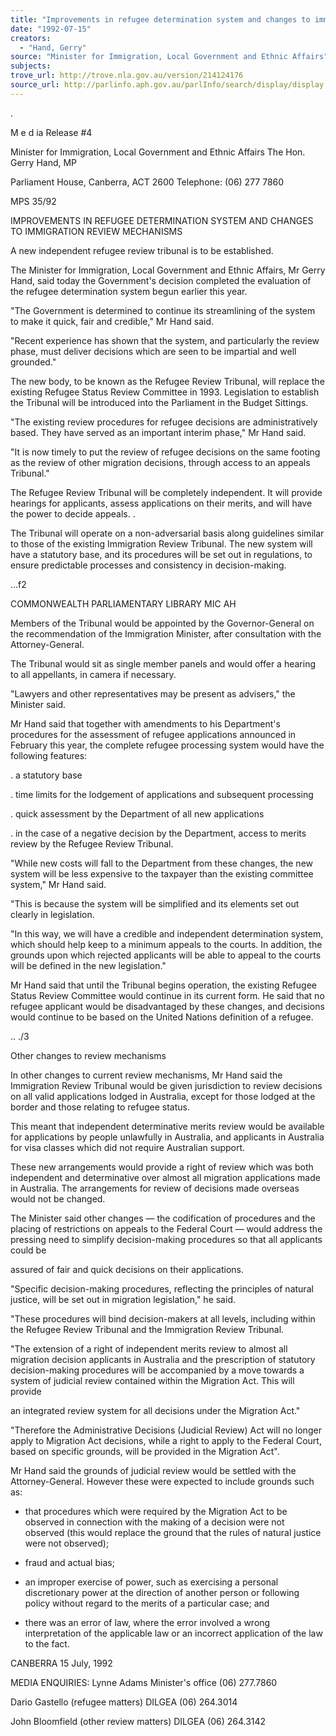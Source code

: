 ```yaml
---
title: "Improvements in refugee determination system and changes to immigration review mechanisms"
date: "1992-07-15"
creators:
  - "Hand, Gerry"
source: "Minister for Immigration, Local Government and Ethnic Affairs"
subjects:
trove_url: http://trove.nla.gov.au/version/214124176
source_url: http://parlinfo.aph.gov.au/parlInfo/search/display/display.w3p;query=Id%3A%22media/pressrel/HPR02008670%22
---
```


 .

 M e d ia  Release #4

 Minister for Immigration, Local Government and Ethnic Affairs The Hon. Gerry Hand, MP

 Parliament House, Canberra, ACT 2600  Telephone: (06) 277 7860

 MPS 35/92

 IMPROVEMENTS IN REFUGEE DETERMINATION SYSTEM AND CHANGES TO  IMMIGRATION REVIEW MECHANISMS

 A new independent refugee review tribunal is to be  established.

 The Minister for Immigration, Local Government and Ethnic  Affairs, Mr Gerry Hand, said today the Government's decision  completed the evaluation of the refugee determination system  begun earlier this year.

 "The Government is determined to continue its streamlining  of the system to make it quick, fair and credible," Mr Hand  said.

 "Recent experience has shown that the system, and  particularly the review phase, must deliver decisions which  are seen to be impartial and well grounded."

 The new body, to be known as the Refugee Review Tribunal,  will replace the existing Refugee Status Review Committee in  1993. Legislation to establish the Tribunal will be  introduced into the Parliament in the Budget Sittings.

 "The existing review procedures for refugee decisions are  administratively based. They have served as an important  interim phase," Mr Hand said.

 "It is now timely to put the review of refugee decisions on  the same footing as the review of other migration decisions,  through access to an appeals Tribunal."

 The Refugee Review Tribunal will be completely independent.  It will provide hearings for applicants, assess applications  on their merits, and will have the power to decide appeals. .

 The Tribunal will operate on a non-adversarial basis along  guidelines similar to those of the existing Immigration  Review Tribunal.  The new system will have a statutory base,  and its procedures will be set out in regulations, to ensure  predictable processes and consistency in decision-making.

 ...f2

 COMMONWEALTH PARLIAMENTARY LIBRARY  MIC AH

 Members of the Tribunal would be appointed by the  Governor-General on the recommendation of the Immigration  Minister, after consultation with the Attorney-General.

 The Tribunal would sit as single member panels and would  offer a hearing to all appellants, in camera if necessary.

 "Lawyers and other representatives may be present as  advisers," the Minister said.

 Mr Hand said that together with amendments to his  Department's procedures for the assessment of refugee  applications announced in February this year, the complete  refugee processing system would have the following features:

 .  a statutory base

 .  time limits for the lodgement of applications and  subsequent processing

 .  quick assessment by the Department of all new applications

 .  in the case of a negative decision by the Department,  access to merits review by the Refugee Review Tribunal.

 "While new costs will fall to the Department from these  changes, the new system will be less expensive to the  taxpayer than the existing committee system," Mr Hand said.

 "This is because the system will be simplified and its  elements set out clearly in legislation.

 "In this way, we will have a credible and independent  determination system, which should help keep to a minimum  appeals to the courts. In addition, the grounds upon which  rejected applicants will be able to appeal to the courts  will be defined in the new legislation."

 Mr Hand said that until the Tribunal begins operation, the  existing Refugee Status Review Committee would continue in  its current form. He said that no refugee applicant would be  disadvantaged by these changes, and decisions would continue  to be based on the United Nations definition of a refugee.

 .. ./3

 Other changes to review mechanisms

 In other changes to current review mechanisms, Mr Hand said  the Immigration Review Tribunal would be given jurisdiction  to review decisions on all valid applications lodged in  Australia, except for those lodged at the border and those  relating to refugee status.

 This meant that independent determinative merits review  would be available for applications by people unlawfully in  Australia, and applicants in Australia for visa classes which  did not require Australian support.

 These new arrangements would provide a right of review which  was both independent and determinative over almost all  migration applications made in Australia. The arrangements  for review of decisions made overseas would not be changed.

 The Minister said other changes —  the codification of  procedures and the placing of restrictions on appeals to the  Federal Court —  would address the pressing need to simplify  decision-making procedures so that all applicants could be 

 assured of fair and quick decisions on their applications.

 "Specific decision-making procedures, reflecting the  principles of natural justice, will be set out in migration  legislation," he said.

 "These procedures will bind decision-makers at all levels,  including within the Refugee Review Tribunal and the  Immigration Review Tribunal.

 "The extension of a right of independent merits review to  almost all migration decision applicants in Australia and  the prescription of statutory decision-making procedures  will be accompanied by a move towards a system of judicial  review contained within the Migration Act. This will provide 

 an integrated review system for all decisions under the  Migration Act."

 "Therefore the Administrative Decisions (Judicial Review) Act will no longer apply to Migration Act decisions, while a  right to apply to the Federal Court, based on specific  grounds, will be provided in the Migration Act".

 Mr Hand said the grounds of judicial review would be settled  with the Attorney-General. However these were expected to  include grounds such as:

 - that procedures which were required by the Migration Act to  be observed in connection with the making of a decision  were not observed (this would replace the ground that the  rules of natural justice were not observed);

 - fraud and actual bias;

 - an improper exercise of power, such as exercising a  personal discretionary power at the direction of another  person or following policy without regard to the merits of  a particular case; and

 - there was an error of law, where the error involved a  wrong interpretation of the applicable law or an incorrect  application of the law to the fact.

 CANBERRA 15 July, 1992

 MEDIA ENQUIRIES: Lynne Adams  Minister's office  (06) 277.7860

 Dario Gastello (refugee matters)  DILGEA (06) 264.3014

 John Bloomfield (other review matters)  DILGEA (06) 264.3142

